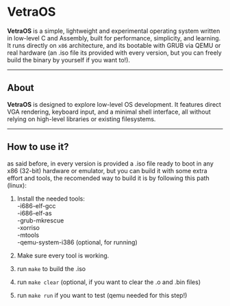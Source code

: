 # VetraOS

**VetraOS** is a simple, lightweight and experimental operating system written in low-level C and Assembly,
built for performance, simplicity, and learning.
It runs directly on `x86` architecture, and its bootable with GRUB via QEMU or real hardware
(an .iso file its provided with every version, but you can
freely build the binary by yourself if you want to!).

---

## About

**VetraOS** is designed to explore low-level OS development.
It features direct VGA rendering, keyboard input, and a minimal
shell interface, all without relying on high-level libraries
or existing filesystems.

---

## How to use it?

as said before, in every version is provided a .iso file ready to boot in any x86 (32-bit) hardware or emulator,
but you can build it with some extra effort and tools, the recomended way to build it is by following this path (linux):

1. Install the needed tools:  
  -i686-elf-gcc  
  -i686-elf-as  
  -grub-mkrescue  
  -xorriso  
  -mtools  
  -qemu-system-i386 (optional, for running)

2. Make sure every tool is working.

3. run `make` to build the .iso

4. run `make clear` (optional, if you want to clear the .o and .bin files)

5. run `make run` if you want to test (qemu needed for this step!)
